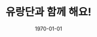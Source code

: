 ---
lang: ko
title: 유랑단과 함께 해요!
date: 1970-01-01
link: "mailto:enquiry@bandwagon.cloud"
thumbnail:
description: >-
  유랑단이 필요하신가요? 연락주세요! <i class="bx bx-envelope"></i> enquiry@bandwagon.cloud
---